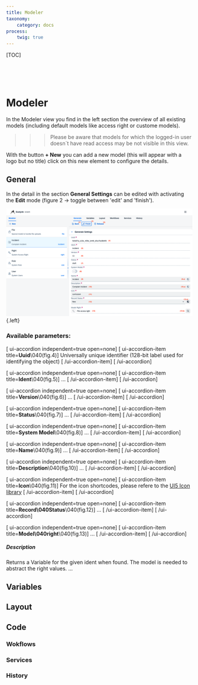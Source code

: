 ```yaml
---
title: Modeler
taxonomy:
    category: docs
process:
    twig: true
---
```


[TOC]

<br>
<br>
<br>

# Modeler

In the Modeler view you find in the left section the overview of all existing models (including default models like access right or custome models).

>>> Please be aware that models for which the logged-in user doesn`t have read access may be not visible in this view.

With the button **+ New** you can add a new model (this will appear with a logo but no title) click on this new element to configure the details.

## General

In the detail in the section **General Settings** can be edited with activating the **Edit** mode (figure 2 -> toggle between 'edit' and 'finish').

![Modeler General](modeler-general.png?resize=800,400){.left}

### Available parameters:

[ ui-accordion independent=true open=none]
[ ui-accordion-item title=**Uuid**\040(fig.4)]
Universally unique identifier (128-bit label used for identifying the object)
[ /ui-accordion-item]
[ /ui-accordion]

[ ui-accordion independent=true open=none]
[ ui-accordion-item title=**Ident**\040(fig.5)]
...
[ /ui-accordion-item]
[ /ui-accordion]

[ ui-accordion independent=true open=none]
[ ui-accordion-item title=**Version**\040(fig.6)]
...
[ /ui-accordion-item]
[ /ui-accordion]

[ ui-accordion independent=true open=none]
[ ui-accordion-item title=**Status**\040(fig.7)]
...
[ /ui-accordion-item]
[ /ui-accordion]

[ ui-accordion independent=true open=none]
[ ui-accordion-item title=**System Model**\040(fig.8)]
...
[ /ui-accordion-item]
[ /ui-accordion]

[ ui-accordion independent=true open=none]
[ ui-accordion-item title=**Name**\040(fig.9)]
...
[ /ui-accordion-item]
[ /ui-accordion]

[ ui-accordion independent=true open=none]
[ ui-accordion-item title=**Description**\040(fig.10)]
...
[ /ui-accordion-item]
[ /ui-accordion]

[ ui-accordion independent=true open=none]
[ ui-accordion-item title=**Icon**\040(fig.11)]
For the icon shortcodes, please refere to the [UI5 Icon library](https://sapui5.hana.ondemand.com/sdk/test-resources/sap/m/demokit/iconExplorer/webapp/index.html#/overview/SAP-icons)
[ /ui-accordion-item]
[ /ui-accordion]

[ ui-accordion independent=true open=none]
[ ui-accordion-item title=**Record\040Status**\040(fig.12)]
...
[ /ui-accordion-item]
[ /ui-accordion]

[ ui-accordion independent=true open=none]
[ ui-accordion-item title=**Model\040right**\040(fig.13)]
...
[ /ui-accordion-item]
[ /ui-accordion]


##### Description
Returns a Variable for the given ident when found. The model is needed to abstract the right values.
...


## Variables

## Layout

## Code

### Wokflows

### Services

### History